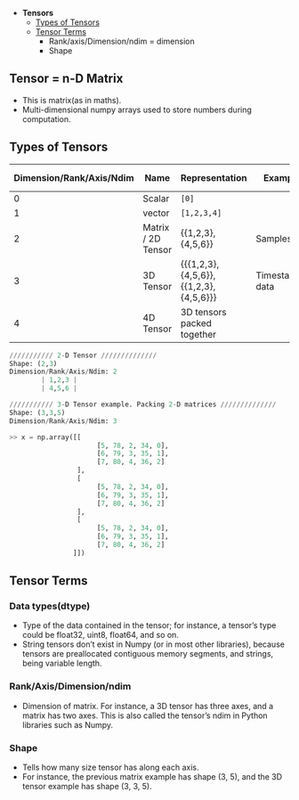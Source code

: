 - **Tensors**
  - [Types of Tensors](#ty)
  - [Tensor Terms](#tt)
    - Rank/axis/Dimension/ndim = dimension
    - Shape

## Tensor = n-D Matrix
- This is matrix(as in maths).
- Multi-dimensional numpy arrays used to store numbers during computation.

## Types of Tensors
| Dimension/Rank/Axis/Ndim | Name | Representation | Examples | Shape(Rows,cols) | Processed By (Keras) |
|---|---|---|---|---|---|
| 0 | Scalar | `[0]` | | (0) | |
| 1 | vector | `[1,2,3,4]` | | (4) | |
| 2 | Matrix / 2D Tensor | {{1,2,3},{4,5,6}} | Samples | (2,3) | Dense Class/Layer |
| 3 | 3D Tensor | {{{1,2,3},{4,5,6}},{{1,2,3},{4,5,6}}} | Timestamped data | (2,2,3) | Recurrent layers(eg: LSTM layer) |
| 4 | 4D Tensor | 3D tensors packed together | | 2D convolution layers (Conv2D)|

```py
/////////// 2-D Tensor //////////////
Shape: (2,3)
Dimension/Rank/Axis/Ndim: 2
        | 1,2,3 |
        | 4,5,6 |

/////////// 3-D Tensor example. Packing 2-D matrices //////////////
Shape: (3,3,5)
Dimension/Rank/Axis/Ndim: 3

>> x = np.array([[
                      [5, 78, 2, 34, 0],
                      [6, 79, 3, 35, 1],
                      [7, 80, 4, 36, 2]
                 ],
                 [
                      [5, 78, 2, 34, 0],
                      [6, 79, 3, 35, 1],
                      [7, 80, 4, 36, 2]
                 ],
                 [
                      [5, 78, 2, 34, 0],
                      [6, 79, 3, 35, 1],
                      [7, 80, 4, 36, 2]
                ]])
```

<a name=tt></a>
## Tensor Terms
### Data types(dtype)
- Type of the data contained in the tensor; for instance, a tensor’s type could be float32, uint8, float64, and so on.
- String tensors don’t exist in Numpy (or in most other libraries), because tensors are preallocated contiguous memory segments, and strings, being variable length.
### Rank/Axis/Dimension/ndim
- Dimension of matrix. For instance, a 3D tensor has three axes, and a matrix has two axes. This is also called the tensor’s ndim in Python libraries such as Numpy.
### Shape
- Tells how many size tensor has along each axis.
-  For instance, the previous matrix example has shape (3, 5), and the 3D tensor example has shape (3, 3, 5).
